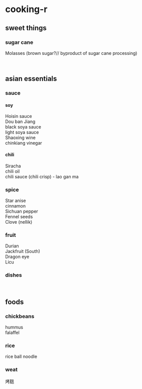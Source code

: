 # cooking-r

## sweet things
### sugar cane
Molasses (brown sugar?// byproduct of sugar cane processing)         

<br>

## asian essentials 
### sauce
#### soy
Hoisin sauce     
Dou ban Jiang     
black soya sauce     
light soya sauce     
Shaoxing wine     
chinkiang vinegar     
#### chili
Siracha     
chili oil     
chili sauce (chili crisp) - lao gan ma    
### spice
Star anise     
cinnamon     
Sichuan pepper     
Fennel seeds      
Clove (nellik)       

### fruit 
Durian      
Jackfruit (South)    
Dragon eye    
Licu     

### dishes

<br>

## foods
### chickbeans
hummus   
falaffel     
### rice
rice ball noodle      
### weat
烤麸    
